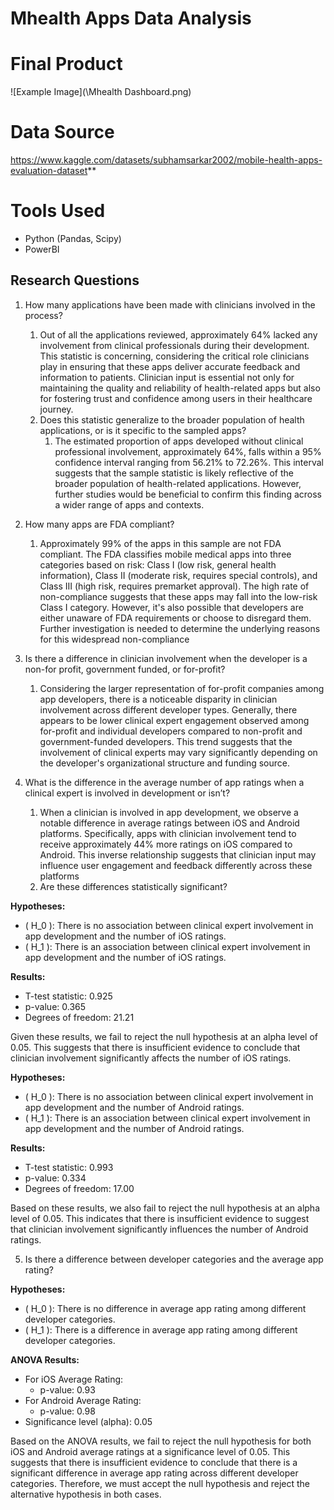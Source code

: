 # Mhealth Apps Data Analysis
# Final Product
![Example Image](\Mhealth Dashboard.png)
# Data Source 
https://www.kaggle.com/datasets/subhamsarkar2002/mobile-health-apps-evaluation-dataset**
# Tools Used
- Python (Pandas, Scipy)
- PowerBI
## Research Questions
1. How many applications have been made with clinicians involved in the process?
    1. Out of all the applications reviewed, approximately 64% lacked any involvement from clinical professionals during their development. This statistic is concerning, considering the critical role clinicians play in ensuring that these apps deliver accurate feedback and information to patients. Clinician input is essential not only for maintaining the quality and reliability of health-related apps but also for fostering trust and confidence among users in their healthcare journey.
    2. Does this statistic generalize to the broader population of health applications, or is it specific to the sampled apps?
        1. The estimated proportion of apps developed without clinical professional involvement, approximately 64%, falls within a 95% confidence interval ranging from 56.21% to 72.26%. This interval suggests that the sample statistic is likely reflective of the broader population of health-related applications. However, further studies would be beneficial to confirm this finding across a wider range of apps and contexts.
           
2. How many apps are FDA compliant?
    1. Approximately 99% of the apps in this sample are not FDA compliant. The FDA classifies mobile medical apps into three categories based on risk: Class I (low risk, general health information), Class II (moderate risk, requires special controls), and Class III (high risk, requires premarket approval). The high rate of non-compliance suggests that these apps may fall into the low-risk Class I category. However, it's also possible that developers are either unaware of FDA requirements or choose to disregard them. Further investigation is needed to determine the underlying reasons for this widespread non-compliance 

3. Is there a difference in clinician  involvement when the developer is a non-for profit, government funded, or for-profit?
    1. Considering the larger representation of for-profit companies among app developers, there is a noticeable disparity in clinician involvement across different developer types. Generally, there appears to be lower clinical expert engagement observed among for-profit and individual developers compared to non-profit and government-funded developers. This trend suggests that the involvement of clinical experts may vary significantly depending on the developer's organizational structure and funding source.
        
4. What is the difference in the average number of app ratings when a clinical expert is involved in development or isn’t?
    1. When a clinician is involved in app development, we observe a notable difference in average ratings between iOS and Android platforms. Specifically, apps with clinician involvement tend to receive approximately 44% more ratings on iOS compared to Android. This inverse relationship suggests that clinician input may influence user engagement and feedback differently across these platforms
    2.  Are these differences statistically significant?

**Hypotheses:**
- \( H_0 \): There is no association between clinical expert involvement in app development and the number of iOS ratings.
- \( H_1 \): There is an association between clinical expert involvement in app development and the number of iOS ratings.

**Results:**
- T-test statistic: 0.925
- p-value: 0.365
- Degrees of freedom: 21.21

Given these results, we fail to reject the null hypothesis at an alpha level of 0.05. 
This suggests that there is insufficient evidence to conclude that clinician 
involvement significantly affects the number of iOS ratings.

            
**Hypotheses:**
- \( H_0 \): There is no association between clinical expert involvement in app development and the number of Android ratings.
- \( H_1 \): There is an association between clinical expert involvement in app development and the number of Android ratings.

**Results:**
- T-test statistic: 0.993
- p-value: 0.334
- Degrees of freedom: 17.00

Based on these results, we also fail to reject the null hypothesis at an alpha level of 0.05.
This indicates that there is insufficient evidence to suggest that clinician 
involvement significantly influences the number of Android ratings.

            
5. Is there a difference between developer categories and the average app rating?

**Hypotheses:**
- \( H_0 \): There is no difference in average app rating among different developer categories.
- \( H_1 \): There is a difference in average app rating among different developer categories.

**ANOVA Results:**
- For iOS Average Rating:
  - p-value: 0.93
- For Android Average Rating:
  - p-value: 0.98
- Significance level (alpha): 0.05

Based on the ANOVA results, we fail to reject the null hypothesis for both iOS and Android average ratings at a significance level of 0.05. This suggests that there is insufficient evidence to conclude that there is a significant difference in average app rating across different developer categories. Therefore, we must accept the null hypothesis and reject the alternative hypothesis in both cases.

